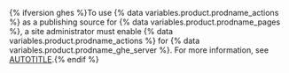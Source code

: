 {% ifversion ghes %}To use {% data variables.product.prodname_actions %} as a publishing source for {% data variables.product.prodname_pages %}, a site administrator must enable {% data variables.product.prodname_actions %} for {% data variables.product.prodname_ghe_server %}. For more information, see [AUTOTITLE](/admin/github-actions/enabling-github-actions-for-github-enterprise-server).{% endif %}
